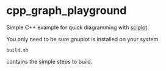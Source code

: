 # cpp_graph_playground

Simple C++ example for quick diagramming with [sciplot](https://github.com/sciplot/sciplot).

You only need to be sure gnuplot is installed on your system.

```shell
build.sh
```

contains the simple steps to build.